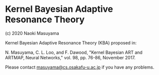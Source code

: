 # Kernel Bayesian Adaptive Resonance Theory


(c) 2020 Naoki Masuyama
 
Kernel Bayesian Adaptive Resonance Theory (KBA) proposed in:

N. Masuyama, C. L. Loo, and F. Dawood, "Kernel Bayesian ART and ARTMAP, Neural Networks," vol. 98, pp. 76-86, November 2017.

Please contact masuyama@cs.osakafu-u.ac.jp if you have any problems.
